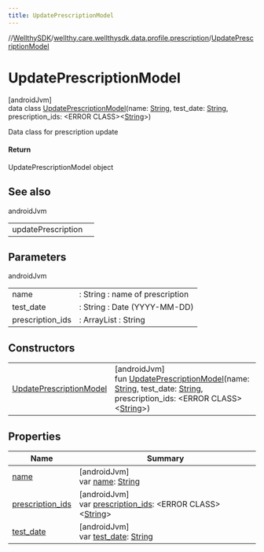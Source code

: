 ```yaml
---
title: UpdatePrescriptionModel
---
```

//[WellthySDK](../../../index.html)/[wellthy.care.wellthysdk.data.profile.prescription](../index.html)/[UpdatePrescriptionModel](index.html)



# UpdatePrescriptionModel



[androidJvm]\
data class [UpdatePrescriptionModel](index.html)(name: [String](https://kotlinlang.org/api/latest/jvm/stdlib/kotlin/-string/index.html), test_date: [String](https://kotlinlang.org/api/latest/jvm/stdlib/kotlin/-string/index.html), prescription_ids: &lt;ERROR CLASS&gt;&lt;[String](https://kotlinlang.org/api/latest/jvm/stdlib/kotlin/-string/index.html)&gt;)

Data class for prescription update



#### Return



UpdatePrescriptionModel object



## See also


androidJvm

| | |
|---|---|
| updatePrescription |  |



## Parameters


androidJvm

| | |
|---|---|
| name | : String : name of prescription |
| test_date | : String : Date (YYYY-MM-DD) |
| prescription_ids | : ArrayList :  String |



## Constructors


| | |
|---|---|
| [UpdatePrescriptionModel](-update-prescription-model.html) | [androidJvm]<br>fun [UpdatePrescriptionModel](-update-prescription-model.html)(name: [String](https://kotlinlang.org/api/latest/jvm/stdlib/kotlin/-string/index.html), test_date: [String](https://kotlinlang.org/api/latest/jvm/stdlib/kotlin/-string/index.html), prescription_ids: &lt;ERROR CLASS&gt;&lt;[String](https://kotlinlang.org/api/latest/jvm/stdlib/kotlin/-string/index.html)&gt;) |


## Properties


| Name | Summary |
|---|---|
| [name](name.html) | [androidJvm]<br>var [name](name.html): [String](https://kotlinlang.org/api/latest/jvm/stdlib/kotlin/-string/index.html) |
| [prescription_ids](prescription_ids.html) | [androidJvm]<br>var [prescription_ids](prescription_ids.html): &lt;ERROR CLASS&gt;&lt;[String](https://kotlinlang.org/api/latest/jvm/stdlib/kotlin/-string/index.html)&gt; |
| [test_date](test_date.html) | [androidJvm]<br>var [test_date](test_date.html): [String](https://kotlinlang.org/api/latest/jvm/stdlib/kotlin/-string/index.html) |

